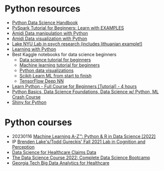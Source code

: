# Python resources
- [Python Data Science Handbook](https://jakevdp.github.io/PythonDataScienceHandbook/)
- [PySpark Tutorial for Beginners: Learn with EXAMPLES](https://www.guru99.com/pyspark-tutorial.html)
- [Amidi Data manipulation with Python](https://www.mit.edu/~amidi/teaching/data-science-tools/study-guide/data-manipulation-with-python/)
- [Amidi Data visualization with Python](https://www.mit.edu/~amidi/teaching/data-science-tools/study-guide/data-visualization-with-python/)
- [Lake NYU Lab in psych research (includes lithuanian example!)](https://cims.nyu.edu/~brenden/courses/labincp/intro.html)
- [Learning with Python](http://openbookproject.net/thinkcs/python/english2e/)
- Best Kaggle notebooks for data science beginners
     - [Data science tutorial for beginners](https://www.kaggle.com/kanncaa1/data-sciencetutorial-for-beginners)
     - [Machine learning tutorial for beginners](https://www.kaggle.com/kanncaa1/machine-learning-tutorial-for-beginners)
     - [Python data visualizations](https://www.kaggle.com/benhamner/python-data-visualizations)
     - [Scikit-Learn ML from start to finish](https://www.kaggle.com/jeffd23/scikit-learn-ml-from-start-to-finish)
     - [TensorFlow Deep NN](https://www.kaggle.com/kakauandme/tensorflow-deep-nn)
- [Learn Python - Full Course for Beginners [Tutorial] - 4 hours](https://www.youtube.com/watch?v=rfscVS0vtbw)
- [Python Basics, Data Science Foundations, Data Science w/ Python, ML Crash Course](https://twitter.com/Nilofer_tweets/status/1583487638756999168)
- [Shiny for Python](https://shiny.rstudio.com/py/)

# Python courses
- 20230116 [Machine Learning A-Z™: Python & R in Data Science [2022]](https://www.udemy.com/course/machinelearning/)
- IP [Brenden Lake's/Todd Gureckis' Fall 2021 Lab in Cognition and Perception](https://github.com/vilijajoyce/python-resources/blob/main/audit-lake-python-class.md)
- [Data Science for Healthcare Claims Data](https://www.udemy.com/course/data-science-for-healthcare-claims-data/)
- [The Data Science Course 2022: Complete Data Science Bootcamp](https://www.udemy.com/course/the-data-science-course-complete-data-science-bootcamp/)
- [Georgia Tech Big Data Analytics for Healthcare](https://www.udacity.com/course/big-data-analytics-in-healthcare--ud758)